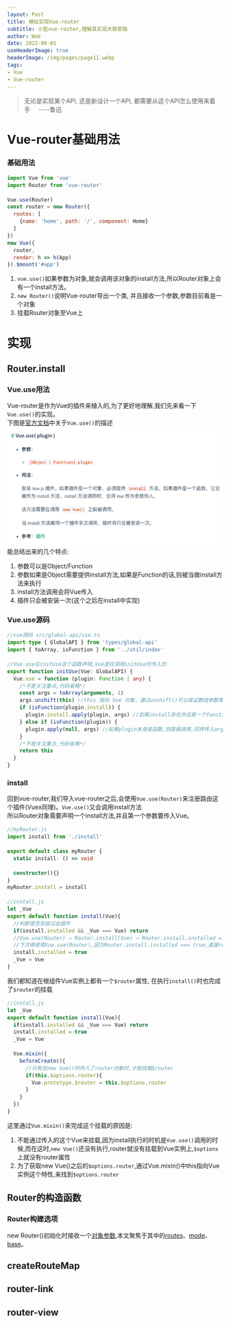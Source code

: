 ```yaml
---
layout: Post  
title: 模拟实现Vue-router   
subtitle: 小型vue-router,理解其实现大致思路    
author: Wak  
date: 2022-06-01  
useHeaderImage: true  
headerImage: /img/pages/page11.webp  
tags:
- Vue
- Vue-router
---
```


>无论是实现某个API, 还是新设计一个API, 都需要从这个API怎么使用来着手&nbsp;&nbsp;&nbsp;&nbsp;&nbsp;----鲁迅
# Vue-router基础用法
### 基础用法
```javascript
import Vue from 'vue'
import Router from 'vue-router'

Vue.use(Router)
const router = new Router({
  routes: [
    {name: 'home', path: '/', component: Home}
  ]
})
new Vue({
  router,
  render: h => h(App)
}).$mount('#app')
```
1. `vue.use()`如果参数为对象,就会调用该对象的install方法,所以Router对象上会有一个install方法。  
2. `new Router()`说明Vue-router导出一个类, 并且接收一个参数,参数目前看是一个对象
3. 挂载Router对象至Vue上

# 实现
## Router.install
### Vue.use用法
Vue-router是作为Vue的插件来植入的,为了更好地理解,我们先来看一下`Vue.use()`的实现。  
下图是[官方文档](https://cn.vuejs.org/v2/api/#Vue-use)中关于`Vue.use()`的描述
![vue-use-api](../.vuepress/public/img/article/vue-router/vue-use-api.png)  
能总结出来的几个特点:
1. 参数可以是Object/Function
2. 参数如果是Object需要提供install方法,如果是Function的话,则被当做install方法来执行
3. install方法调用会将Vue传入
4. 插件只会被安装一次(这个之后在install中实现)


### Vue.use源码
```typescript
//vue源码 src/global-api/use.ts
import type { GlobalAPI } from 'types/global-api'
import { toArray, isFunction } from '../util/index'

//Vue.use在initUse这个函数声明,Vue是在调用initUse时传入的
export function initUse(Vue: GlobalAPI) {
  Vue.use = function (plugin: Function | any) {
    /*不是关注重点,代码省略*/
    const args = toArray(arguments, 1)
    args.unshift(this) //this 指向 Vue 对象，通过unshift()可以保证数组参数第一个始终是vue对象
    if (isFunction(plugin.install)) {
      plugin.install.apply(plugin, args) //如果install存在并且是一个function,调用并传入Vue.use的参数args
    } else if (isFunction(plugin)) {
      plugin.apply(null, args) //如果plugin本身是函数,则直接调用,同样传入args
    }
    /*不是关注重点,代码省略*/
    return this
  }
}
```
### install
回到vue-router,我们导入vue-router之后,会使用`Vue.use(Router)`来注册路由这个插件(Vuex同理)。`Vue.use()`又会调用install方法    
所以Router对象需要声明一个install方法,并且第一个参数要传入Vue。

```typescript
//myRouter.js
import install from './install'

export default class myRouter {
  static install: () => void
  
  constructor(){}
}
myRouter.install = install

//install.js
let _Vue
export default function install(Vue){
  //判断是否安装过此插件
  if(install.installed && _Vue === Vue) return
  //Vue.use(Router) → Router.install(Vue) → Router.install.installed = true
  //下次再使用Vue.use(Router),因为Router.install.installed === true,直接return
  install.installed = true
  _Vue = Vue
}
```

我们都知道在根组件Vue实例上都有一个`$router`属性, 在执行`install()`时也完成了`$router`的挂载
```typescript
//install.js
let _Vue
export default function install(Vue){
  if(install.installed && _Vue === Vue) return
  install.installed = true
  _Vue = Vue
  
  Vue.mixin({
    beforeCreate(){
      //只有在new Vue()时传入了router对象时,才能挂载$router
      if(this.$options.router){
        Vue.prototype.$router = this.$options.router
      }
    }
  })
}
```
这里通过`Vue.mixin()`来完成这个挂载的原因是:  
1. 不能通过传入的这个Vue来挂载,因为install执行的时机是`Vue.use()`调用的时候,而在这时,`new Vue()`还没有执行,router就没有挂载到Vue实例上,`$options`上就没有router属性
2. 为了获取new Vue()之后的`$options.router`,通过Vue.mixin()中this指向Vue实例这个特性,来找到`$options.router`
## Router的构造函数
### Router构建选项
new Router()初始化时接收一个[对象参数](https://v3.router.vuejs.org/zh/api/#router-%E6%9E%84%E5%BB%BA%E9%80%89%E9%A1%B9),本文聚焦于其中的[routes](https://v3.router.vuejs.org/zh/api/#routes)、[mode](https://v3.router.vuejs.org/zh/api/#mode)、[base](https://v3.router.vuejs.org/zh/api/#base)。

## createRouteMap

## router-link

## router-view

